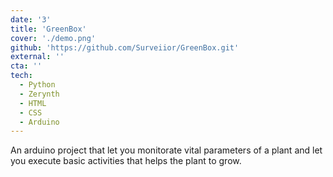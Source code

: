 ```yaml
---
date: '3'
title: 'GreenBox'
cover: './demo.png'
github: 'https://github.com/Surveiior/GreenBox.git'
external: ''
cta: ''
tech:
  - Python
  - Zerynth
  - HTML
  - CSS
  - Arduino
---
```


An arduino project that let you monitorate vital parameters of a plant and let you execute basic activities that helps the plant to grow.
